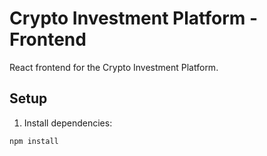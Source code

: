 # Crypto Investment Platform - Frontend

React frontend for the Crypto Investment Platform.

## Setup

1. Install dependencies:

```bash
npm install

